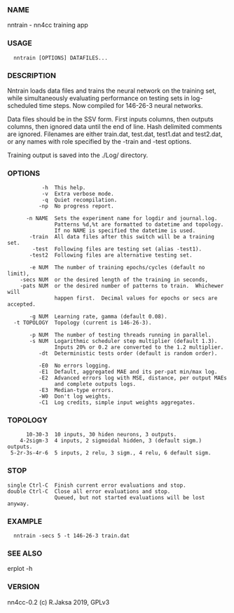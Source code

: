 ### NAME
nntrain - nn4cc training app

### USAGE
      nntrain [OPTIONS] DATAFILES...

### DESCRIPTION
Nntrain loads data files and trains the neural network on the training
set, while simultaneously evaluating performance on testing sets in
log-scheduled time steps.  Now compiled for 146-26-3 neural networks.

Data files should be in the SSV form.  First inputs columns, then
outputs columns, then ignored data until the end of line.  Hash
delimited comments are ignored.  Filenames are either train.dat,
test.dat, test1.dat and test2.dat, or any names with role specified
by the -train and -test options.

Training output is saved into the ./Log/ directory.

### OPTIONS
               -h  This help.
               -v  Extra verbose mode.
               -q  Quiet recompilation.
              -np  No progress report.
  
          -n NAME  Sets the experiment name for logdir and journal.log.
                   Patterns %d,%t are formatted to datetime and topology.
                   If no NAME is specified the datetime is used.
           -train  All data files after this switch will be a training set.
            -test  Following files are testing set (alias -test1).
           -test2  Following files are alternative testing set.
  
           -e NUM  The number of training epochs/cycles (default no limit),
        -secs NUM  or the desired length of the training in seconds,
        -pats NUM  or the desired number of patterns to train.  Whichewer will
                   happen first.  Decimal values for epochs or secs are accepted.
  
           -g NUM  Learning rate, gamma (default 0.08).
      -t TOPOLOGY  Topology (current is 146-26-3).
  
           -p NUM  The number of testing threads running in parallel.
           -s NUM  Logarithmic scheduler step multiplier (default 1.3).
                   Inputs 20% or 0.2 are converted to the 1.2 multiplier.
              -dt  Deterministic tests order (default is random order).
  
              -E0  No errors logging.
              -E1  Default, aggregated MAE and its per-pat min/max log.
              -E2  Advanced errors log with MSE, distance, per output MAEs
                   and complete outputs logs.
              -E3  Median-type errors.
              -W0  Don't log weights.
              -C1  Log credits, simple input weights aggregates.

### TOPOLOGY
          10-30-3  10 inputs, 30 hiden neurons, 3 outputs.
        4-2sigm-3  4 inputs, 2 sigmoidal hidden, 3 (default sigm.) outputs.
     5-2r-3s-4r-6  5 inputs, 2 relu, 3 sigm., 4 relu, 6 default sigm.

### STOP
    single Ctrl-C  Finish current error evaluations and stop.
    double Ctrl-C  Close all error evaluations and stop.
                   Queued, but not started evaluations will be lost anyway.

### EXAMPLE
      nntrain -secs 5 -t 146-26-3 train.dat

### SEE ALSO
erplot -h

### VERSION
nn4cc-0.2 (c) R.Jaksa 2019, GPLv3

